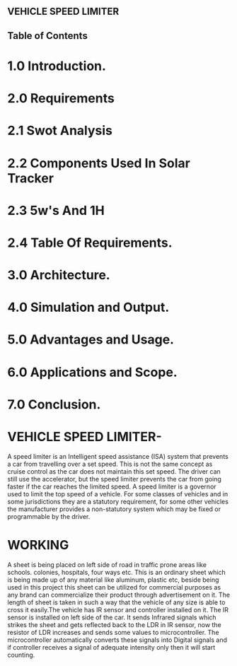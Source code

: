 ## VEHICLE SPEED LIMITER

## Table of Contents

# 1.0 Introduction.

# 2.0 Requirements

# 2.1 Swot Analysis

# 2.2 Components Used In Solar Tracker

# 2.3 5w's And 1H

# 2.4 Table Of Requirements.

# 3.0 Architecture.

# 4.0 Simulation and Output.

# 5.0 Advantages and Usage.

# 6.0 Applications and Scope.

# 7.0 Conclusion.

# VEHICLE SPEED LIMITER-

A speed limiter is an Intelligent speed assistance (ISA) system that prevents a car from travelling over a set speed. This is not the same concept as cruise control as the car does not maintain this set speed. The driver can still use the accelerator, but the speed limiter prevents the car from going faster if the car reaches the limited speed.
A speed limiter is a governor used to limit the top speed of a vehicle. For some classes of vehicles and in some jurisdictions they are a statutory requirement, for some other vehicles the manufacturer provides a non-statutory system which may be fixed or programmable by the driver.

# WORKING 

A sheet is being placed on left side of road in traffic prone areas like schools. colonies, hospitals, four ways etc. This is an ordinary sheet which is being made up of any material like aluminum, plastic etc, beside being used in this project this sheet can be utilized for commercial purposes as any brand can commercialize their product through advertisement on it. The length of sheet is taken in such a way that the vehicle of any size is able to cross it easily.The vehicle has IR sensor and controller installed on it. The IR sensor is installed on left side of the car. It sends Infrared signals which strikes the sheet and gets reflected back to the LDR in IR sensor, now the resistor of LDR increases and sends some values to microcontroller. The microcontroller automatically converts these signals into Digital signals and if controller receives a signal of adequate intensity only then it will start counting.